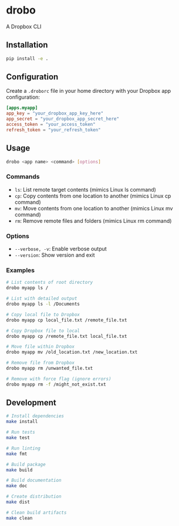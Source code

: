 # drobo
A Dropbox CLI

## Installation

```bash
pip install -e .
```

## Configuration

Create a `.droborc` file in your home directory with your Dropbox app configuration:

```toml
[apps.myapp]
app_key = "your_dropbox_app_key_here"
app_secret = "your_dropbox_app_secret_here"
access_token = "your_access_token"
refresh_token = "your_refresh_token"
```

## Usage

```bash
drobo <app name> <command> [options]
```

### Commands

- `ls`: List remote target contents (mimics Linux ls command)
- `cp`: Copy contents from one location to another (mimics Linux cp command)
- `mv`: Move contents from one location to another (mimics Linux mv command)
- `rm`: Remove remote files and folders (mimics Linux rm command)

### Options

- `--verbose, -v`: Enable verbose output
- `--version`: Show version and exit

### Examples

```bash
# List contents of root directory
drobo myapp ls /

# List with detailed output
drobo myapp ls -l /Documents

# Copy local file to Dropbox
drobo myapp cp local_file.txt /remote_file.txt

# Copy Dropbox file to local
drobo myapp cp /remote_file.txt local_file.txt

# Move file within Dropbox
drobo myapp mv /old_location.txt /new_location.txt

# Remove file from Dropbox
drobo myapp rm /unwanted_file.txt

# Remove with force flag (ignore errors)
drobo myapp rm -f /might_not_exist.txt
```

## Development

```bash
# Install dependencies
make install

# Run tests
make test

# Run linting
make fmt

# Build package
make build

# Build documentation
make doc

# Create distribution
make dist

# Clean build artifacts
make clean
```
